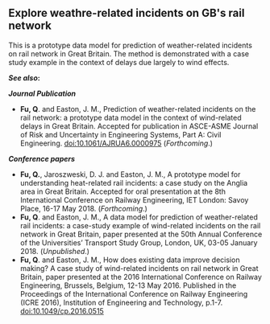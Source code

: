 ## Explore weathre-related incidents on GB's rail network
This is a prototype data model for prediction of weather-related incidents on rail network in Great Britain. The method
is demonstrated with a case study example in the context of delays due largely to wind effects.

***See also*:**

***Journal Publication***

- **Fu, Q**. and Easton, J. M., Prediction of weather-related incidents on the rail network: a prototype data model in 
 the context of wind-related delays in Great Britain. Accepted for publication in ASCE-ASME Journal of Risk and
 Uncertainty in Engineering Systems, Part A: Civil Engineering. [doi:10.1061/AJRUA6.0000975]() (*Forthcoming*.)

***Conference papers***

- **Fu, Q.**, Jaroszweski, D. J. and Easton, J. M., A prototype model for understanding heat-related rail incidents: 
 a case study on the Anglia area in Great Britain. Accepted for oral presentation at the 8th International Conference 
 on Railway Engineering, IET London: Savoy Place, 16-17 May 2018. (*Forthcoming*.)
- **Fu, Q**. and Easton, J. M., A data model for prediction of weather-related rail incidents: a case-study example of
 wind-related incidents on the rail network in Great Britain, paper presented at the 50th Annual Conference of the
 Universities’ Transport Study Group, London, UK, 03-05 January 2018. (*Unpublished*.)
- **Fu, Q**. and Easton, J. M., How does existing data improve decision making? A case study of wind-related incidents
 on rail network in Great Britain, paper presented at the 2016 International Conference on Railway Engineering,
 Brussels, Belgium, 12-13 May 2016. Published in the Proceedings of the International Conference on Railway Engineering
 (ICRE 2016), Institution of Engineering and Technology, p.1-7.
 [doi:10.1049/cp.2016.0515](http://mr.crossref.org/iPage?doi=10.1049%2Fcp.2016.0515)